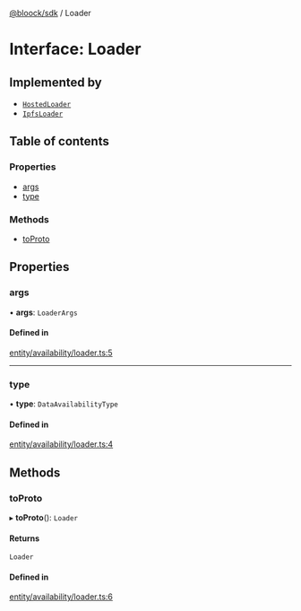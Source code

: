 [@bloock/sdk](../index.md) / Loader

# Interface: Loader

## Implemented by

- [`HostedLoader`](../classes/HostedLoader.md)
- [`IpfsLoader`](../classes/IpfsLoader.md)

## Table of contents

### Properties

- [args](Loader.md#args)
- [type](Loader.md#type)

### Methods

- [toProto](Loader.md#toproto)

## Properties

### args

• **args**: `LoaderArgs`

#### Defined in

[entity/availability/loader.ts:5](https://github.com/bloock/bloock-sdk/blob/cd5373f/languages/js/src/entity/availability/loader.ts#L5)

___

### type

• **type**: `DataAvailabilityType`

#### Defined in

[entity/availability/loader.ts:4](https://github.com/bloock/bloock-sdk/blob/cd5373f/languages/js/src/entity/availability/loader.ts#L4)

## Methods

### toProto

▸ **toProto**(): `Loader`

#### Returns

`Loader`

#### Defined in

[entity/availability/loader.ts:6](https://github.com/bloock/bloock-sdk/blob/cd5373f/languages/js/src/entity/availability/loader.ts#L6)

